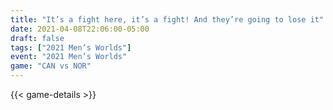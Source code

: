 ```yaml
---
title: "It’s a fight here, it’s a fight! And they’re going to lose it"
date: 2021-04-08T22:06:00-05:00
draft: false
tags: ["2021 Men’s Worlds"]
event: "2021 Men’s Worlds"
game: "CAN vs NOR"
---
```

{{< game-details >}}
<!--more--> 